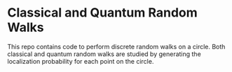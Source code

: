 # Classical and Quantum Random Walks

This repo contains code to perform discrete random walks on a circle. 
Both classical and quantum random walks are studied by generating the
localization probability for each point on the circle.
